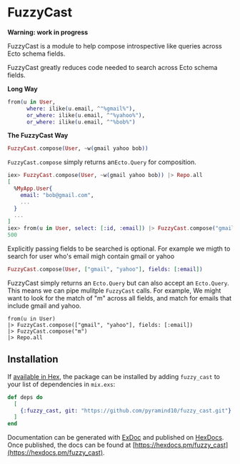 # FuzzyCast
**Warning: work in progress**

FuzzyCast is a module to help compose introspective like queries across Ecto schema fields.

FuzzyCast greatly reduces code needed to search across Ecto schema fields.

**Long Way**
```elixir
from(u in User,
      where: ilike(u.email, ^"%gmail%"),
      or_where: ilike(u.email, ^"%yahoo%"),
      or_where: ilike(u.email, ^"%bob%")
```

**The FuzzyCast Way**
```elixir
FuzzyCast.compose(User, ~w(gmail yahoo bob))
```

`FuzzyCast.compose` simply returns an`Ecto.Query` for composition.
```elixir
iex> FuzzyCast.compose(User, ~w(gmail yahoo bob)) |> Repo.all
[
  %MyApp.User{
    email: "bob@gmail.com",
    ...
  }
  ...
]
iex> from(u in User, select: [:id, :email]) |> FuzzyCast.compose("gmail") |> Repo.aggregate(:count, :id)
500
```

Explicitly passing fields to be searched is optional.
For example we migth to search for user who's email migh contain gmail or yahoo
```elixir
FuzzyCast.compose(User, ["gmail", "yahoo"], fields: [:email])
```

FuzzyCast simply returns an `Ecto.Query` but can also accept an `Ecto.Query`.
This means we can pipe mulitple `FuzzyCast` calls.
For example, We might want to look for the match of "m" across all fields, and match for emails that include gmail and yahoo.
```
from(u in User)
|> FuzzyCast.compose(["gmail", "yahoo"], fields: [:email])
|> FuzzyCast.compose("m")
|> Repo.all
```

## Installation

If [available in Hex](https://hex.pm/docs/publish), the package can be installed
by adding `fuzzy_cast` to your list of dependencies in `mix.exs`:

```elixir
def deps do
  [
    {:fuzzy_cast, git: "https://github.com/pyramind10/fuzzy_cast.git"}
  ]
end
```

Documentation can be generated with [ExDoc](https://github.com/elixir-lang/ex_doc)
and published on [HexDocs](https://hexdocs.pm). Once published, the docs can
be found at [https://hexdocs.pm/fuzzy_cast](https://hexdocs.pm/fuzzy_cast).

